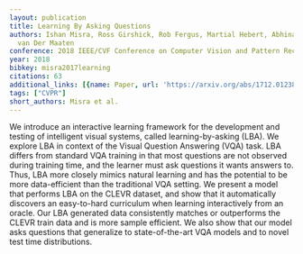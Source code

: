 ```yaml
---
layout: publication
title: Learning By Asking Questions
authors: Ishan Misra, Ross Girshick, Rob Fergus, Martial Hebert, Abhinav Gupta, Laurens
  van Der Maaten
conference: 2018 IEEE/CVF Conference on Computer Vision and Pattern Recognition
year: 2018
bibkey: misra2017learning
citations: 63
additional_links: [{name: Paper, url: 'https://arxiv.org/abs/1712.01238'}]
tags: ["CVPR"]
short_authors: Misra et al.
---
```

We introduce an interactive learning framework for the development and
testing of intelligent visual systems, called learning-by-asking (LBA). We
explore LBA in context of the Visual Question Answering (VQA) task. LBA differs
from standard VQA training in that most questions are not observed during
training time, and the learner must ask questions it wants answers to. Thus,
LBA more closely mimics natural learning and has the potential to be more
data-efficient than the traditional VQA setting. We present a model that
performs LBA on the CLEVR dataset, and show that it automatically discovers an
easy-to-hard curriculum when learning interactively from an oracle. Our LBA
generated data consistently matches or outperforms the CLEVR train data and is
more sample efficient. We also show that our model asks questions that
generalize to state-of-the-art VQA models and to novel test time distributions.